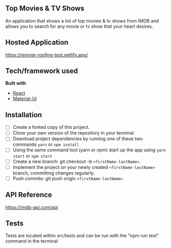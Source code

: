 ## Top Movies & TV Shows
An application that shows a list of top movies & tv shows from IMDB and allows you to search for any movie or tv show that your heart desires. 

## Hosted Application
https://remote-roofing-test.netlify.app/

## Tech/framework used
<b>Built with</b>
- [React](https://reactjs.org/)
- [Material-Ui](https://material-ui.com/)

## Installation
- [ ] Create a forked copy of this project.
- [ ] Clone your own version of the repository in your terminal
- [ ] Download project dependencies by running one of these two commands `yarn` or `npm install`
- [ ] Using the same command tool (yarn or npm) start up the app using `yarn start` or `npm start`
- [ ] Create a new branch: git checkout -b `<firstName-lastName>`.
- [ ] Implement the project on your newly created `<firstName-lastName>` branch, committing changes regularly.
- [ ] Push commits: git push origin `<firstName-lastName>`.

## API Reference
https://imdb-api.com/api

## Tests
Tests are located within src/tests and can be run with the "npm run test" command in the terminal 



 

